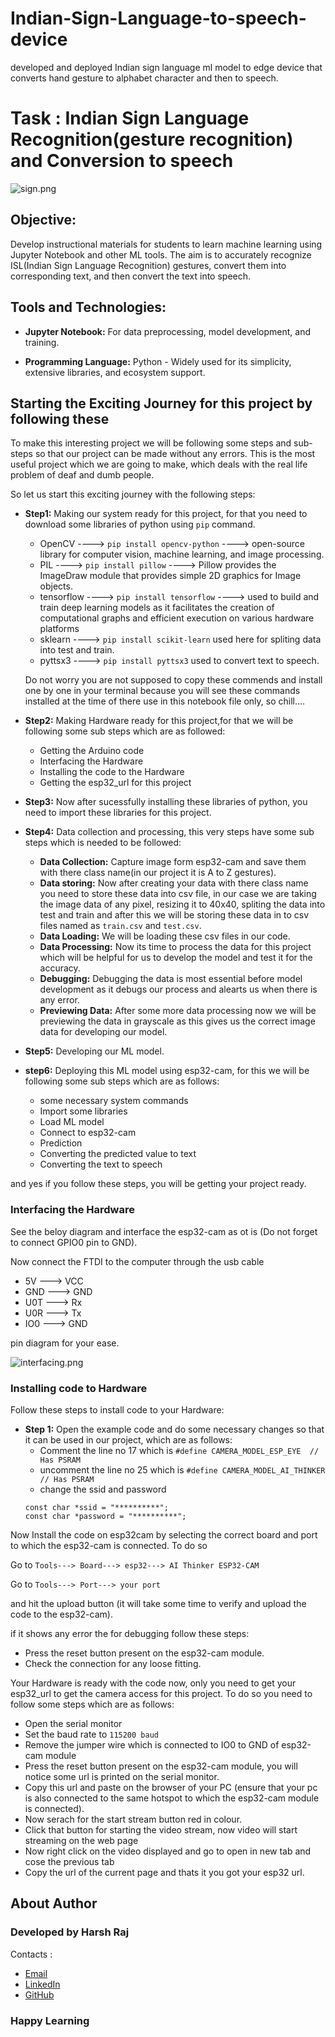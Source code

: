# Indian-Sign-Language-to-speech-device
developed and deployed Indian sign language ml model to edge device that converts hand gesture to alphabet character and then to speech.
# Task : Indian Sign Language Recognition(gesture recognition) and Conversion to speech

![sign.png](https://github.com/HarshRajTiwary/Indian-Sign-Language-to-speech-device/blob/main/sign.png)

## Objective:
Develop instructional materials for students to learn machine learning using
Jupyter Notebook and other ML tools. The aim is to accurately recognize
ISL(Indian Sign Language Recognition) gestures, convert them into
corresponding text, and then convert the text into speech.

## Tools and Technologies:
  * **Jupyter Notebook:** For data preprocessing, model development, and
training.

  * **Programming Language:** Python - Widely used for its simplicity,
extensive libraries, and ecosystem support.

## Starting the Exciting Journey for this project by following these

To make this interesting project we will be following some steps and sub-steps so that our project can be made without any errors. This is the most useful project which we are going to make, which deals with the real life problem of deaf and dumb people.

So let us start this exciting journey with the following steps:
* **Step1:** Making our system ready for this project, for that you need to download some libraries of python using `pip` command.
  * OpenCV ----> `pip install opencv-python` ----> open-source library for computer vision, machine learning, and image processing.
  * PIL ----> `pip install pillow` ----> Pillow provides the ImageDraw module that provides simple 2D graphics for Image objects.
  * tensorflow ----> `pip install tensorflow` ----> used to build and train deep learning models as it facilitates the creation of computational graphs and efficient execution on various hardware platforms
  * sklearn ----> `pip install scikit-learn` used here for spliting data into test and train.
  * pyttsx3 ----> `pip install pyttsx3` used to convert text to speech.

  Do not worry you are not supposed to copy these commends and install one by one in your terminal because you will see these commands installed at the time of there use in this notebook file only, so chill....
* **Step2:** Making Hardware ready for this project,for that we will be following some sub steps which are as followed:
  * Getting the Arduino code
  * Interfacing the Hardware
  * Installing the code to the Hardware
  * Getting the esp32_url for this project
* **Step3:** Now after sucessfully installing these libraries of python, you need to import these libraries for this project.
* **Step4:** Data collection and processing, this very steps have some sub steps which is needed to be followed:
  * **Data Collection:** Capture image form esp32-cam and save them with there class name(in our project it is A to Z gestures).
  * **Data storing:** Now after creating your data with there class name you need to store these data into csv file, in our case we are taking the image data of any pixel, resizing it to 40x40, spliting the data into test and train and after this we will be storing these data in to csv files named as `train.csv` and `test.csv`.
  * **Data Loading:** We will be loading these csv files in our code.
  * **Data Processing:** Now its time to process the data for this project which will be helpful for us to develop the model and test it for the accuracy.
  * **Debugging:** Debugging the data is most essential before model development as it debugs our process and alearts us when there is any error.
  * **Previewing Data:** After some more data processing now we will be previewing the data in grayscale as this gives us the correct image data for developing our model.
* **Step5:** Developing our ML model.
* **step6:** Deploying this ML model using esp32-cam, for this we will be following some sub steps which are as follows:
  * some necessary system commands
  * Import some libraries
  * Load ML model
  * Connect to esp32-cam
  * Prediction
  * Converting the predicted value to text
  * Converting the text to speech

and yes if you follow these steps, you will be getting your project ready.

### Interfacing the Hardware

See the beloy diagram and interface the esp32-cam as ot is (Do not forget to connect GPIO0 pin to GND).

Now connect the FTDI to the computer through the usb cable
* 5V ---> VCC
* GND ---> GND
* U0T ---> Rx
* U0R ---> Tx
* IO0 ---> GND

pin diagram for your ease.

![interfacing.png](https://github.com/HarshRajTiwary/Indian-Sign-Language-to-speech-device/blob/main/interfacing.jpg)

### Installing code to Hardware

Follow these steps to install code to your Hardware:
* **Step 1:** Open the example code and do some necessary changes so that it can be used in our project, which are as follows:
  * Comment the line no 17 which is `#define CAMERA_MODEL_ESP_EYE  // Has PSRAM`
  * uncomment the line no 25 which is `#define CAMERA_MODEL_AI_THINKER // Has PSRAM`
  * change the ssid and password
  ```
  const char *ssid = "**********";
  const char *password = "**********";
  ```

Now Install the code on esp32cam by selecting the correct board and port to which the esp32-cam is connected. To do so

Go to `Tools---> Board---> esp32---> AI Thinker ESP32-CAM`

Go to `Tools---> Port---> your port`

and hit the upload button (it will take some time to verify and upload the code to the esp32-cam).

if it shows any error the for debugging follow these steps:
* Press the reset button present on the esp32-cam module.
* Check the connection for any loose fitting.


Your Hardware is ready with the code now, only you need to get your esp32_url to get the camera access for this project. To do so you need to follow some steps which are as follows:
* Open the serial monitor
* Set the baud rate to `115200 baud`
* Remove the jumper wire which is connected to IO0 to GND of esp32-cam module
* Press the reset button present on the esp32-cam module, you will notice some url is printed on the serial monitor.
* Copy this url and paste on the browser of your PC (ensure that your pc is also connected to the same hotspot to which the esp32-cam module is connected).
* Now serach for the start stream button red in colour.
* Click that button for starting the video stream, now video will start streaming on the web page
* Now right click on the video displayed and go to open in new tab and cose the previous tab
* Copy the url of the current page and thats it you got your esp32 url.

## About Author

### Developed by Harsh Raj
Contacts :
- [Email](mailto:developerharshraj@gmail.com)
- [LinkedIn](https://in.linkedin.com/in/harsh-raj-416a0b27b)
- [GitHub](https://github.com/HarshRajTiwary)

### Happy Learning
